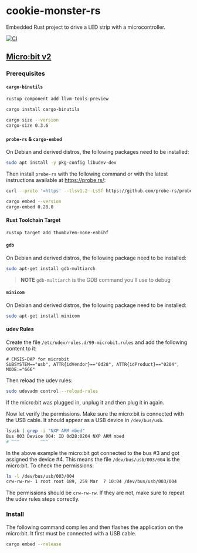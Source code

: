 # cookie-monster-rs
Embedded Rust project to drive a LED strip with a microcontroller.

[![CI](https://github.com/AlexPayment/cookie-monster-rs/actions/workflows/ci.yml/badge.svg)](https://github.com/AlexPayment/cookie-monster-rs/actions/workflows/ci.yml)

## [Micro:bit v2](https://tech.microbit.org/hardware/)

### Prerequisites

#### `cargo-binutils`

```sh
rustup component add llvm-tools-preview

cargo install cargo-binutils

cargo size --version
cargo-size 0.3.6
```

#### `probe-rs` & `cargo-embed`

On Debian and derived distros, the following packages need to be installed:

```sh
sudo apt install -y pkg-config libudev-dev
```

Then install `probe-rs` with the following command or with the latest instructions available at https://probe.rs/:

```sh
curl --proto '=https' --tlsv1.2 -LsSf https://github.com/probe-rs/probe-rs/releases/latest/download/probe-rs-tools-installer.sh | sh

cargo embed --version
cargo-embed 0.28.0
```

#### Rust Toolchain Target

```sh
rustup target add thumbv7em-none-eabihf
```

#### `gdb`

On Debian and derived distros, the following package need to be installed:

```sh
sudo apt-get install gdb-multiarch
```

> **NOTE** `gdb-multiarch` is the GDB command you'll use to debug

#### `minicom`

On Debian and derived distros, the following package need to be installed:

```sh
sudo apt-get install minicom
```

#### udev Rules

Create the file `/etc/udev/rules.d/99-microbit.rules` and add the following content to it:

```text
# CMSIS-DAP for microbit
SUBSYSTEM=="usb", ATTR{idVendor}=="0d28", ATTR{idProduct}=="0204", MODE:="666"
```

Then reload the udev rules:

```sh
sudo udevadm control --reload-rules
```

If the micro:bit was plugged in, unplug it and then plug it in again.

Now let verify the permissions. Make sure the micro:bit is connected with the USB cable. It should appear as a USB
device in `/dev/bus/usb`.

```sh
lsusb | grep -i "NXP ARM mbed"
Bus 003 Device 004: ID 0d28:0204 NXP ARM mbed
# ^^^        ^^^
```

In the above example the micro:bit got connected to the bus #3 and got assigned the device #4. This means the file
`/dev/bus/usb/003/004` is the micro:bit. To check the permissions:

```sh
ls -l /dev/bus/usb/003/004
crw-rw-rw- 1 root root 189, 259 Mar  7 10:04 /dev/bus/usb/003/004
```

The permissions should be `crw-rw-rw`. If they are not, make sure to repeat the udev rules steps correctly.

### Install

The following command compiles and then flashes the application on the micro:bit. It first must be connected with a USB
cable.

```sh
cargo embed --release
```